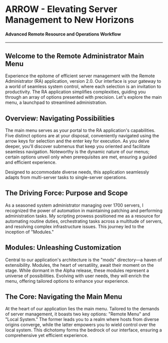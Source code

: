 # ARROW - Elevating Server Management to New Horizons
#### Advanced Remote Resource and Operations Workflow
---
## Welcome to the Remote Administrator Main Menu
Experience the epitome of efficient server management with the Remote Administrator (RA) application, version 2.0. Our interface is your gateway to a world of seamless system control, where each selection is an invitation to productivity. The RA application simplifies complexities, guiding you through an array of options presented with precision. Let's explore the main menu, a launchpad to streamlined administration.

## Overview: Navigating Possibilities
The main menu serves as your portal to the RA application's capabilities. Five distinct options are at your disposal, conveniently navigated using the arrow keys for selection and the enter key for execution. As you delve deeper, you'll discover submenus that keep you oriented and facilitate seamless navigation. Noteworthy is the dynamic nature of our menus; certain options unveil only when prerequisites are met, ensuring a guided and efficient experience.

Designed to accommodate diverse needs, this application seamlessly adapts from multi-server tasks to single-server operations.

## The Driving Force: Purpose and Scope
As a seasoned system administrator managing over 1700 servers, I recognized the power of automation in maintaining patching and performing administration tasks. My scripting prowess positioned me as a resource for automating routine duties, orchestrating tasks across a multitude of servers, and resolving complex infrastructure issues. This journey led to the inception of "Modules."

## Modules: Unleashing Customization
Central to our application's architecture is the "mods" directory—a haven of extensibility. Modules, the heart of versatility, await their moment on the stage. While dormant in the Alpha release, these modules represent a universe of possibilities. Evolving with user needs, they will enrich the menu, offering tailored options to enhance your experience.

## The Core: Navigating the Main Menu
At the heart of our application lies the main menu. Tailored to the demands of server management, it boasts two key options: "Remote Menu" and "Local System." The former leads you to a realm where hosts from diverse origins converge, while the latter empowers you to wield control over the local system. This dichotomy forms the bedrock of our interface, ensuring a comprehensive yet efficient experience.
